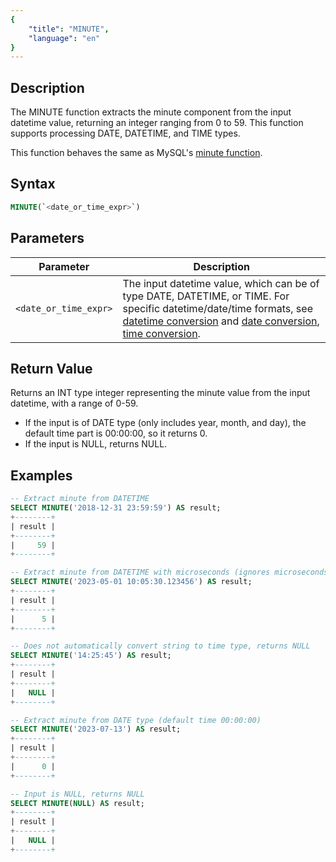 ```yaml
---
{
    "title": "MINUTE",
    "language": "en"
}
---
```


## Description

The MINUTE function extracts the minute component from the input datetime value, returning an integer ranging from 0 to 59. This function supports processing DATE, DATETIME, and TIME types.

This function behaves the same as MySQL's [minute function](https://dev.mysql.com/doc/refman/8.4/en/date-and-time-functions.html#function_minute).

## Syntax

```sql
MINUTE(`<date_or_time_expr>`)
```

## Parameters

| Parameter | Description |
| --------- | ----------- |
| `<date_or_time_expr>` | The input datetime value, which can be of type DATE, DATETIME, or TIME. For specific datetime/date/time formats, see [datetime conversion](../../../../../docs/sql-manual/basic-element/sql-data-types/conversion/datetime-conversion) and [date conversion](../../../../../docs/sql-manual/basic-element/sql-data-types/conversion/date-conversion), [time conversion](../../../../../docs/sql-manual/basic-element/sql-data-types/conversion/time-conversion). |

## Return Value

Returns an INT type integer representing the minute value from the input datetime, with a range of 0-59.

- If the input is of DATE type (only includes year, month, and day), the default time part is 00:00:00, so it returns 0.
- If the input is NULL, returns NULL.

## Examples

```sql
-- Extract minute from DATETIME
SELECT MINUTE('2018-12-31 23:59:59') AS result;
+--------+
| result |
+--------+
|     59 |
+--------+

-- Extract minute from DATETIME with microseconds (ignores microseconds)
SELECT MINUTE('2023-05-01 10:05:30.123456') AS result;
+--------+
| result |
+--------+
|      5 |
+--------+

-- Does not automatically convert string to time type, returns NULL
SELECT MINUTE('14:25:45') AS result;
+--------+
| result |
+--------+
|   NULL |
+--------+

-- Extract minute from DATE type (default time 00:00:00)
SELECT MINUTE('2023-07-13') AS result;
+--------+
| result |
+--------+
|      0 |
+--------+

-- Input is NULL, returns NULL
SELECT MINUTE(NULL) AS result;
+--------+
| result |
+--------+
|   NULL |
+--------+
```
